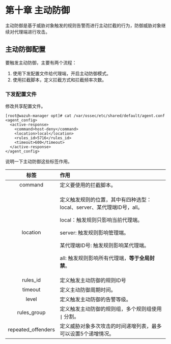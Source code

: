 # 第十章  主动防御

主动防御是基于威胁对象触发的规则告警而进行主动拦截的行为，防御威胁对象继续对代理端进行攻击。

## 主动防御配置

要触发主动防御，主要有两个流程：

1. 使用下发配置文件给代理端，开启主动防御模式。
2. 使用拦截脚本，定义拦截方式和拦截频率次数。

### 下发配置文件

修改共享配置文件。

```text
[root@wazuh-manager opt]# cat /var/ossec/etc/shared/default/agent.conf 
<agent_config>
  <active-response>
    <command>host-deny</command>
    <location>local</location>
    <rules_id>5716</rules_id>
    <timeout>600</timeout>
  </active-response>
</agent_config>
```

说明一下主动防御这些标签作用。

<table>
  <thead>
    <tr>
      <th style="text-align:center">&#x6807;&#x7B7E;</th>
      <th style="text-align:left">&#x4F5C;&#x7528;</th>
    </tr>
  </thead>
  <tbody>
    <tr>
      <td style="text-align:center">command</td>
      <td style="text-align:left">&#x5B9A;&#x4E49;&#x8981;&#x4F7F;&#x7528;&#x7684;&#x62E6;&#x622A;&#x811A;&#x672C;&#x3002;</td>
    </tr>
    <tr>
      <td style="text-align:center">location</td>
      <td style="text-align:left">
        <p>&#x5B9A;&#x4E49;&#x89E6;&#x53D1;&#x89C4;&#x5219;&#x7684;&#x4F4D;&#x7F6E;&#xFF0C;&#x5176;&#x4E2D;&#x6709;&#x56DB;&#x79CD;&#x9009;&#x578B;&#xFF1A;local&#x3001;server&#x3001;&#x67D0;&#x4EE3;&#x7406;&#x7AEF;ID&#x53F7;&#xFF0C;all&#x3002;</p>
        <p>local&#xFF1A;&#x89E6;&#x53D1;&#x89C4;&#x5219;&#x53EA;&#x5F71;&#x54CD;&#x5F53;&#x524D;&#x4EE3;&#x7406;&#x7AEF;&#x3002;</p>
        <p>server: &#x89E6;&#x53D1;&#x89C4;&#x5219;&#x5F71;&#x54CD;&#x7BA1;&#x7406;&#x7AEF;&#x3002;</p>
        <p>&#x67D0;&#x4EE3;&#x7406;&#x7AEF;ID&#x53F7;: &#x89E6;&#x53D1;&#x89C4;&#x5219;&#x5F71;&#x54CD;&#x67D0;&#x4EE3;&#x7406;&#x7AEF;&#x3002;</p>
        <p>all: &#x89E6;&#x53D1;&#x89C4;&#x5219;&#x5F71;&#x54CD;&#x6240;&#x6709;&#x4EE3;&#x7406;&#x7AEF;&#xFF0C;<b>&#x7B49;&#x4E8E;&#x5168;&#x5C40;&#x5C01;&#x7981;</b>&#x3002;</p>
      </td>
    </tr>
    <tr>
      <td style="text-align:center">rules_id</td>
      <td style="text-align:left">&#x5B9A;&#x4E49;&#x89E6;&#x53D1;&#x4E3B;&#x52A8;&#x9632;&#x5FA1;&#x7684;&#x89C4;&#x5219;ID&#x53F7;</td>
    </tr>
    <tr>
      <td style="text-align:center">timeout</td>
      <td style="text-align:left">&#x5B9A;&#x4E49;&#x4E3B;&#x52A8;&#x9632;&#x5FA1;&#x5468;&#x671F;&#x65F6;&#x95F4;&#x3002;</td>
    </tr>
    <tr>
      <td style="text-align:center">level</td>
      <td style="text-align:left">&#x5B9A;&#x4E49;&#x89E6;&#x53D1;&#x4E3B;&#x52A8;&#x9632;&#x5FA1;&#x7684;&#x544A;&#x8B66;&#x7B49;&#x7EA7;&#x3002;</td>
    </tr>
    <tr>
      <td style="text-align:center">rules_group</td>
      <td style="text-align:left">&#x5B9A;&#x4E49;&#x89E6;&#x53D1;&#x4E3B;&#x52A8;&#x9632;&#x5FA1;&#x7684;&#x89C4;&#x5219;&#x7EC4;&#xFF0C;&#x591A;&#x4E2A;&#x89C4;&#x5219;&#x7EC4;&#x4F7F;&#x7528; <b><code>|</code></b> &#x5206;&#x5272;&#x3002;</td>
    </tr>
    <tr>
      <td style="text-align:center">repeated_offenders</td>
      <td style="text-align:left">&#x5B9A;&#x4E49;&#x5A01;&#x80C1;&#x5BF9;&#x8C61;&#x591A;&#x6B21;&#x653B;&#x51FB;&#x7684;&#x65F6;&#x95F4;&#x9012;&#x589E;&#x5217;&#x8868;&#xFF0C;&#x6700;&#x591A;&#x53EF;&#x4EE5;&#x8BBE;&#x7F6E;5&#x4E2A;&#x9012;&#x589E;&#x60C5;&#x51B5;&#x3002;</td>
    </tr>
  </tbody>
</table>



